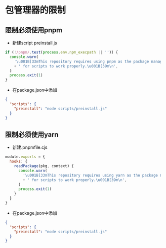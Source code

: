 # 包管理器的限制


## 限制必须使用pnpm
- 新建script preinstall.js

```js
if (!/pnpm/.test(process.env.npm_execpath || '')) {
  console.warn(
    '\u001B[33mThis repository requires using pnpm as the package manager '
    + ' for scripts to work properly.\u001B[39m\n',
  )
  process.exit(1)
}
```

- 在package.json中添加

```json
{
  "scripts": {
    "preinstall": "node scripts/preinstall.js"
  }
}
```

## 限制必须使用yarn
- 新建.pnpmfile.cjs

```js
module.exports = {
  hooks: {
    readPackage(pkg, context) {
      console.warn(
        '\u001B[33mThis repository requires using yarn as the package manager '
        + ' for scripts to work properly.\u001B[39m\n',
      )
      process.exit(1)
    }
  }
}
```

- 在package.json中添加

```json
{
  "scripts": {
    "preinstall": "node scripts/preinstall.js"
  }
}
```